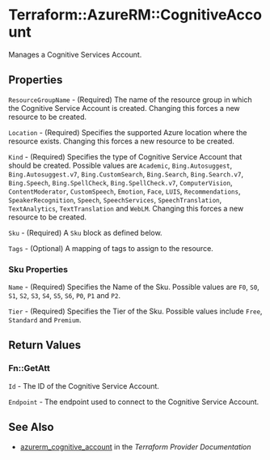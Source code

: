 # Terraform::AzureRM::CognitiveAccount

Manages a Cognitive Services Account.

## Properties

`ResourceGroupName` - (Required) The name of the resource group in which the Cognitive Service Account is created. Changing this forces a new resource to be created.

`Location` - (Required) Specifies the supported Azure location where the resource exists. Changing this forces a new resource to be created.

`Kind` - (Required) Specifies the type of Cognitive Service Account that should be created. Possible values are `Academic`, `Bing.Autosuggest`, `Bing.Autosuggest.v7`, `Bing.CustomSearch`, `Bing.Search`, `Bing.Search.v7`, `Bing.Speech`, `Bing.SpellCheck`, `Bing.SpellCheck.v7`, `ComputerVision`, `ContentModerator`, `CustomSpeech`, `Emotion`, `Face`, `LUIS`, `Recommendations`, `SpeakerRecognition`, `Speech`, `SpeechServices`, `SpeechTranslation`, `TextAnalytics`, `TextTranslation` and `WebLM`. Changing this forces a new resource to be created.

`Sku` - (Required) A `Sku` block as defined below.

`Tags` - (Optional) A mapping of tags to assign to the resource.

### Sku Properties

`Name` - (Required) Specifies the Name of the Sku. Possible values are `F0`, `S0`, `S1`, `S2`, `S3`, `S4`, `S5`, `S6`, `P0`, `P1` and `P2`.

`Tier` - (Required) Specifies the Tier of the Sku. Possible values include `Free`, `Standard` and `Premium`.


## Return Values

### Fn::GetAtt

`Id` - The ID of the Cognitive Service Account.

`Endpoint` - The endpoint used to connect to the Cognitive Service Account.

## See Also

* [azurerm_cognitive_account](https://www.terraform.io/docs/providers/azurerm/r/cognitive_account.html) in the _Terraform Provider Documentation_